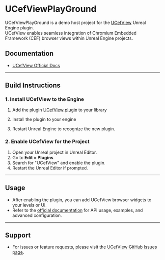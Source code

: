 # UCefViewPlayGround

UCefViewPlayGround is a demo host project for the [UCefView](https://fab.com/s/ec232806c889) Unreal Engine plugin.  
UCefView enables seamless integration of Chromium Embedded Framework (CEF) browser views within Unreal Engine projects.

## Documentation

- [UCefView Official Docs](https://cefview.github.io/UCefView/)

---


## Build Instructions

### 1. Install UCefView to the Engine

1. Add the plugin [UCefView plugin](https://fab.com/s/ec232806c889) to your library

2. Install the plugin to your engine

3. Restart Unreal Engine to recognize the new plugin.

### 2. Enable UCefView for the Project

1. Open your Unreal project in Unreal Editor.
2. Go to **Edit > Plugins**.
3. Search for "UCefView" and enable the plugin.
4. Restart the Unreal Editor if prompted.

---

## Usage

- After enabling the plugin, you can add UCefView browser widgets to your levels or UI.
- Refer to the [official documentation](https://cefview.github.io/UCefView/) for API usage, examples, and advanced configuration.

---

## Support

- For issues or feature requests, please visit the [UCefView GitHub Issues page](https://github.com/cefview/UCefView/issues).